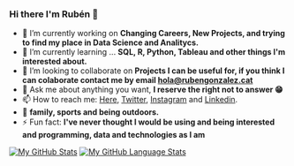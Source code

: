 ### Hi there I'm Rubén 👋

- 🔭 I’m currently working on  **Changing Careers, New Projects, and trying to find my place in Data Science and Analitycs.** 
- 🌱 I’m currently learning ... **SQL, R, Python, Tableau and other things I'm interested about.**
- 👯 I’m looking to collaborate on **Projects I can be useful for, if you think I can colaborate contact me by email hola@rubengonzalez.cat**
- 💬 Ask me about anything you want, **I reserve the right not to answer 😁**
- 📫 How to reach me: [Here](https://github.com/bokettoyz), [Twitter](https://twitter.com/boketto_yz), [Instagram](https://www.instagram.com/boketto_yz/) and [Linkedin](https://www.linkedin.com/in/rubengonzalezmartinez/).
- 🧡 **family, sports and being outdoors.**
- ⚡ Fun fact: **I've never thought I would be using and being interested and programming, data and technologies as I am**

[![My GitHub Stats](https://github-readme-stats.vercel.app/api/?username=bokettoyz&count_private=true&theme=tokyonight&showicons=true)]()
[![My GitHub Language Stats](https://github-readme-stats.vercel.app/api/top-langs/?username=bokettoyz&langs_count=5&theme=tokyonight)]()
